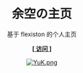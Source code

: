 <h1 align="center">余空の主页</h1>

<div align="center">
    <p>基于 flexiston 的个人主页</p>
    <p><strong><a href="https://yukonga.vercel.app">[ 访问 ]</a></strong></p>
    <p><a href="https://yukonga.vercel.app"><img alt="YuK.png" src="https://cdn.jsdelivr.net/gh/YuKongA/HomePage@main/YuK.png"></a></p>
</div>
